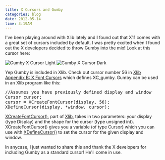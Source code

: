 ```yaml
---
title: X Cursors and Gumby
categories: blog
date: 2012-05-14
time: 3:19AM
---
```

I've been playing around with Xlib lately and I found out that X11 comes with a great set of cursors included by default. I was pretty excited when I found out the X developers decided to throw Gumby into the mix! Look at this cursor here:

![Gumby X Cursor Light](/blog/X-Cursors-And-Gumby/gumby_light.gif)
![Gumby X Cursor Dark](/blog/X-Cursors-And-Gumby/gumby_dark.gif) 

Yep Gumby is included in Xlib. Check out cursor number 56 in [Xlib Appendix B: X Font Cursors](http://tronche.com/gui/x/xlib/appendix/b) which defines XC_gumby. Gumby can be used in an Xlib program like this:

<pre class="sh_c">
//Assumes you have previously defined display and window
Cursor cursor;
cursor = XCreateFontCursor(display, 56);
XDefineCursor(display, *window, cursor);
</pre>


[XCreateFontCursor()](http://tronche.com/gui/x/xlib/pixmap-and-cursor/XCreateFontCursor.html), part of [Xlib](http://tronche.com/gui/x/xlib), takes in two parameters: your display (type Display) and the shape for the cursor (type unsigned int). XCreateFontCursor() gives you a variable (of type Cursor) which you can use with [XDefineCursor()](http://tronche.com/gui/x/xlib/window/XDefineCursor.html) to set the cursor for the given display and window.

In anycase, I just wanted to share this and thank the X developers for including Gumby as a standard cursor! He'll come in use.
